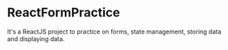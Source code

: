 # ReactFormPractice
It's a ReactJS project to practice on forms, state management, storing data and displaying data.
